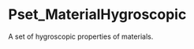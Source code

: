 # Pset_MaterialHygroscopic

A set of hygroscopic properties of materials.
<!-- end of short definition -->

